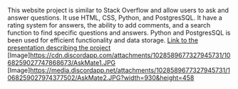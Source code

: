 This website project is similar to Stack Overflow and allow users to ask and answer questions. It use HTML, CSS, Python, and PostgresSQL. It have a rating system for answers, the ability to add comments, and a search function to find specific questions and answers. Python and PostgresSQL is been used for efficient functionality and data storage.
[Link to the presentation describing the project](https://docs.google.com/presentation/d/1XN4VQOgBCTfdPergcYPKV0AUpz1srNKpXH9O25sweZQ/edit?usp=sharing)
[Image]https://cdn.discordapp.com/attachments/1028589677327945731/1068259027747868673/AskMate1.JPG
[Image]https://media.discordapp.net/attachments/1028589677327945731/1068259027974377502/AskMate2.JPG?width=930&height=458

